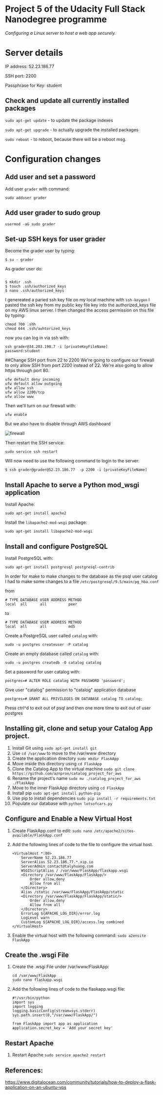 # Project 5 of the Udacity Full Stack Nanodegree programme
_Configuring a Linux server to host a web app securely._

# Server details

IP address: 52.23.186.77

SSH port: 2200

Passphrase for Key: student


## Check and update all currently installed packages

`sudo apt-get update` - to update the package indexes

`sudo apt-get upgrade` - to actually upgrade the installed packages

`sudo reboot` - to reboot, because there will be a reboot msg.


# Configuration changes
## Add user and set a password
Add user `grader` with command:

```
sudo adduser grader
```

## Add user grader to sudo group
```
usermod -aG sudo grader
```

## Set-up SSH keys for user grader
Become the grader user by typing:

```
$ su - grader
```

As grader user do:
```

$ mkdir .ssh
$ touch .ssh/authorized_keys
$ nano .ssh/authorized_keys
```
I genereated a paried ssh key file on my local machine with `ssh-keygen`
I pasted the ssh key from my public key file key into the authorized_keys file on my AWS linux server.
I then changed the access permission on this file by typing:

```
chmod 700 .shh
chmod 644 .ssh/auhtorized_keys
```

now you can log in via ssh with: 

```
ssh grader@34.203.190.7 -i [privateKeyFileName]
password:student
```

##Change SSH port from 22 to 2200
We're going to configure our firewall to only allow SSH from port 2200 instead of 22. We're also going to allow https through port 80.

```
ufw default deny incoming
ufw default allow outgoing
ufw allow ssh
ufw allow 2200/tcp
ufw allow www
```

Then we'll turn on our firewall with:

```
ufw enable
```

But we also have to disable through AWS dashboard

![firewall](https://i.imgur.com/drGwo5v.png)

Then restart the SSH service:

`sudo service ssh restart`

Will now need to use the following command to login to the server:

`$ ssh grader@grader@52.23.186.77  -p 2200 -i [privateKeyFileName]`


## Install Apache to serve a Python mod_wsgi application
Install Apache:

`sudo apt-get install apache2`

Install the `libapache2-mod-wsgi` package:

`sudo apt-get install libapache2-mod-wsgi`

## Install and configure PostgreSQL
Install PostgreSQL with:

`sudo apt-get install postgresql postgresql-contrib`

In order for make to make changes to the database as the psql user catalog I had to make some changes to a file 
`/etc/postgresql/9.5/main/pg_hba.conf`

from

```
# TYPE DATABASE USER ADDRESS METHOD
local  all      all          peer
```
to
```
# TYPE DATABASE USER ADDRESS METHOD
local  all      all          md5
```

Create a PostgreSQL user called `catalog` with:

`sudo -u postgres createuser -P catalog`

Create an empty database called `catalog` with:

`sudo -u postgres createdb -O catalog catalog`

Set a password for user catalog with:

`postgres=# ALTER ROLE catalog WITH PASSWORD 'password';`

Give user "catalog" permission to "catalog" application database

`postgres=# GRANT ALL PRIVILEGES ON DATABASE catalog TO catalog;`

Press ctrl^d to exit out of psql and then one more time to exit out of user postgres

## Installing git, clone and setup your Catalog App project.
1. Install Git using `sudo apt-get install git`
2. Use `cd /var/www` to move to the /var/www directory 
3. Create the application directory `sudo mkdir FlaskApp`
4. Move inside this directory using `cd FlaskApp`
5. Clone the Catalog App to the virtual machine `sudo git clone https://github.com/aznprox/catalog_project_for_aws`
6. Rename the project's name `sudo mv ./catalog_project_for_aws ./FlaskApp`
7. Move to the inner FlaskApp directory using `cd FlaskApp`
8. Install pip `sudo apt-get install python-pip`
9. Use pip to install dependencies `sudo pip install -r requirements.txt`
10. Populate our database with `python lotsofcars.py`

## Configure and Enable a New Virtual Host
1. Create FlaskApp.conf to edit: `sudo nano /etc/apache2/sites-available/FlaskApp.conf`
2. Add the following lines of code to the file to configure the virtual host. 
	
	```
	<VirtualHost *:80>
		ServerName 52.23.186.77
        ServerAlias 52.23.186.77.*.xip.io
		ServerAdmin contact@talyhuang.com
		WSGIScriptAlias / /var/www/FlaskApp/flaskapp.wsgi
		<Directory /var/www/FlaskApp/FlaskApp/>
			Order allow,deny
			Allow from all
		</Directory>
		Alias /static /var/www/FlaskApp/FlaskApp/static
		<Directory /var/www/FlaskApp/FlaskApp/static/>
			Order allow,deny
			Allow from all
		</Directory>
		ErrorLog ${APACHE_LOG_DIR}/error.log
		LogLevel warn
		CustomLog ${APACHE_LOG_DIR}/access.log combined
	</VirtualHost>
	```
3. Enable the virtual host with the following command: `sudo a2ensite FlaskApp`

## Create the .wsgi File
1. Create the .wsgi File under /var/www/FlaskApp: 
	
	```
	cd /var/www/FlaskApp
	sudo nano flaskapp.wsgi 
	```
2. Add the following lines of code to the flaskapp.wsgi file:
	
	```
	#!/usr/bin/python
	import sys
	import logging
	logging.basicConfig(stream=sys.stderr)
	sys.path.insert(0,"/var/www/FlaskApp/")

	from FlaskApp import app as application
	application.secret_key = 'Add your secret key'
	```

## Restart Apache
1. Restart Apache `sudo service apache2 restart `

## References:
https://www.digitalocean.com/community/tutorials/how-to-deploy-a-flask-application-on-an-ubuntu-vps